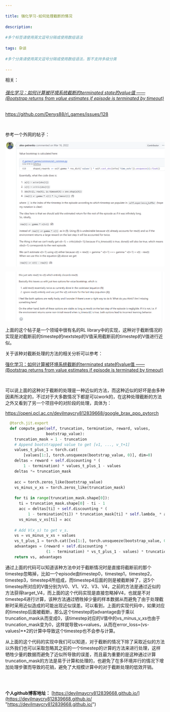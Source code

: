 ```yaml
---

title: 强化学习-如何处理截断的情况
 
description: 

#多个标签请使用英文逗号分隔或使用数组语法

tags: 杂谈

#多个分类请使用英文逗号分隔或使用数组语法，暂不支持多级分类

---
```


相关：

###### [强化学习：如何计算被环境系统截断的terminated state的value值 —— (Bootstrap returns from value estimates if episode is terminated by timeout)](https://www.cnblogs.com/xyz/p/18434594)

https://github.com/Denys88/rl_games/issues/128

<br/>

参考一个外网的帖子：

![image-20241004145108276](./2024_11_23_5_强化学习-如何处理截断的情况.assets/1088037-20241104180731682-1660500854.png)

![image-20241004151737905](./2024_11_23_5_强化学习-如何处理截断的情况.assets/1088037-20241104180732756-1040254402.png)

上面的这个帖子是一个领域中很有名的RL library中的实现，这种对于截断情况的实现是对截断前的timestep的nextstep的V值采用截断前的timestep的V值进行近似。



关于该种对截断处理的方法的相关分析可以参考：

[强化学习：如何计算被环境系统截断的terminated state的value值 —— (Bootstrap returns from value estimates if episode is terminated by timeout)](https://www.cnblogs.com/xyz/p/18434594)

<br/>

可以说上面的这种对于截断的处理是一种近似的方法，而这种近似的好坏是由多种因素所决定的，不过对于大多数情况下都是可以work的，在这种处理截断的方法之外又看到了另一个项目中的对阶段的处理，具体为：

https://openi.pcl.ac.cn/devilmaycry812839668/google_brax_ppo_pytorch



```python
  @torch.jit.export
  def compute_gae(self, truncation, termination, reward, values,
                  bootstrap_value):
    truncation_mask = 1 - truncation
    # Append bootstrapped value to get [v1, ..., v_t+1]
    values_t_plus_1 = torch.cat(
        [values[1:], torch.unsqueeze(bootstrap_value, 0)], dim=0)
    deltas = reward + self.discounting * (
        1 - termination) * values_t_plus_1 - values
    deltas *= truncation_mask

    acc = torch.zeros_like(bootstrap_value)
    vs_minus_v_xs = torch.zeros_like(truncation_mask)

    for ti in range(truncation_mask.shape[0]):
      ti = truncation_mask.shape[0] - ti - 1
      acc = deltas[ti] + self.discounting * (
          1 - termination[ti]) * truncation_mask[ti] * self.lambda_ * acc
      vs_minus_v_xs[ti] = acc

    # Add V(x_s) to get v_s.
    vs = vs_minus_v_xs + values
    vs_t_plus_1 = torch.cat([vs[1:], torch.unsqueeze(bootstrap_value, 0)], 0)
    advantages = (reward + self.discounting *
                  (1 - termination) * vs_t_plus_1 - values) * truncation_mask
    return vs, advantages
```

通过上面的代码可以知道该种方法中对于截断情况时是直接将截断前的那个timestep忽略掉，比如一个episode由timestep0，timestep1，timestep2，timestep3，timestep4所组成，而timestep4后面的则是被截断掉了，这5个timestep所对应的V值分别为V0、V1、V2、V3、V4，之前的方法是通过近似的方法获得target_V4，而上面的这个代码实现是直接忽略掉V4，也就是不对timestep4进行计算，该种方法通过牺牲掉少量的样本数据从而避免了由于处理截断时采用近似造成的可能出现近似误差。可以看到，上面的实现代码中，如果对应的timestep后面被截断，那么这个timestep的advantage由于乘以truncation_mask从而变成0，该timestep对应的V值中的vs_minus_v_xs也由于truncation_mask变为0，这样就导致vs=values，从而在error_loss=(vs-values)**2的计算中导致这个timestep也不会参与计算。



从上面的这个代码的实现中我们可以知道，对于截断的情况下除了采取近似的方法以外我们也可以采取忽略其之前的一个timestep的计算的方法来进行处理，这样牺牲少量的数据而避免了近似所导致的误差，而且最为重要的是这种通过计算truncation_mask的方法是易于计算和处理的，也避免了在多环境并行的情况下增加处理步骤而导致的花销，避免了大规模计算中的对于截断处理的低效开销。



<br/>

<br/>

**个人github博客地址：**
[https://devilmaycry812839668.github.io/](https://devilmaycry812839668.github.io/ "https://devilmaycry812839668.github.io/")